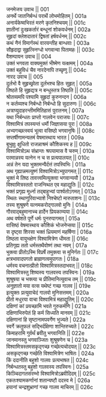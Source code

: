 जनमेजय उवाच ||	001    
अनर्थे जातनिर्बन्धं परार्थे लोभमोहितम् |	001a  
अनार्यकेष्वभिरतं मरणे कृतनिश्चयम् ||	001c  
ज्ञातीनां दुःखकर्तारं बन्धूनां शोकवर्धनम् |	002a  
सुहृदां क्लेशदातारं द्विषतां हर्षवर्धनम् ||	002c  
कथं नैनं विमार्गस्थं वारयन्तीह बान्धवाः |	003a  
सौहृदाद्वा सुहृत्स्निग्धो भगवान्वा पितामहः ||	003c  
वैशम्पायन उवाच || 	004    
उक्तं भगवता वाक्यमुक्तं भीष्मेण यत्क्षमम् |	004a  
उक्तं बहुविधं चैव नारदेनापि तच्छृणु ||	004c  
नारद उवाच ||	005    
दुर्लभो वै सुहृच्छ्रोता दुर्लभश्च हितः सुहृत् |	005a  
तिष्ठते हि सुहृद्यत्र न बन्धुस्तत्र तिष्ठति ||	005c  
श्रोतव्यमपि पश्यामि सुहृदां कुरुनन्दन |	006a  
न कर्तव्यश्च निर्बन्धो निर्बन्धो हि सुदारुणः ||	006c  
अत्राप्युदाहरन्तीममितिहासं पुरातनम् |	007a  
यथा निर्बन्धतः प्राप्तो गालवेन पराजयः ||	007c  
विश्वामित्रं तपस्यन्तं धर्मो जिज्ञासया पुरा |	008a  
अभ्यगच्छत्स्वयं भूत्वा वसिष्ठो भगवानृषिः ||	008c  
सप्तर्षीणामन्यतमं वेषमास्थाय भारत |	009a  
बुभुक्षुः क्षुधितो राजन्नाश्रमं कौशिकस्य ह ||	009c  
विश्वामित्रोऽथ संभ्रान्तः श्रपयामास वै चरुम् |	010a  
परमान्नस्य यत्नेन न च स प्रत्यपालयत् ||	010c  
अन्नं तेन यदा भुक्तमन्यैर्दत्तं तपस्विभिः |	011a  
अथ गृह्यान्नमत्युष्णं विश्वामित्रोऽभ्युपागमत् ||	011c  
भुक्तं मे तिष्ठ तावत्त्वमित्युक्त्वा भगवान्ययौ |	012a  
विश्वामित्रस्ततो राजन्स्थित एव महाद्युतिः ||	012c  
भक्तं प्रगृह्य मूर्ध्ना तद्बाहुभ्यां पार्श्वतोऽगमत् |	013a  
स्थितः स्थाणुरिवाभ्याशे निश्चेष्टो मारुताशनः ||	013c  
तस्य शुश्रूषणे यत्नमकरोद्गालवो मुनिः |	014a  
गौरवाद्बहुमानाच्च हार्देन प्रियकाम्यया ||	014c  
अथ वर्षशते पूर्णे धर्मः पुनरुपागमत् |	015a  
वासिष्ठं वेषमास्थाय कौशिकं भोजनेप्सया ||	015c  
स दृष्ट्वा शिरसा भक्तं ध्रियमाणं महर्षिणा |	016a  
तिष्ठता वायुभक्षेण विश्वामित्रेण धीमता ||	016c  
प्रतिगृह्य ततो धर्मस्तथैवोष्णं तथा नवम् |	017a  
भुक्त्वा प्रीतोऽस्मि विप्रर्षे तमुक्त्वा स मुनिर्गतः ||	017c  
क्षत्रभावादपगतो ब्राह्मणत्वमुपागतः |	018a  
धर्मस्य वचनात्प्रीतो विश्वामित्रस्तदाभवत् ||	018c  
विश्वामित्रस्तु शिष्यस्य गालवस्य तपस्विनः |	019a  
शुश्रूषया च भक्त्या च प्रीतिमानित्युवाच तम् ||	019c  
अनुज्ञातो मया वत्स यथेष्टं गच्छ गालव ||	019e   
इत्युक्तः प्रत्युवाचेदं गालवो मुनिसत्तमम् |	020a  
प्रीतो मधुरया वाचा विश्वामित्रं महाद्युतिम् ||	020c  
दक्षिणां कां प्रयच्छामि भवते गुरुकर्मणि |	021a  
दक्षिणाभिरुपेतं हि कर्म सिध्यति मानवम् ||	021c  
दक्षिणानां हि सृष्टानामपवर्गेण भुज्यते |	022a  
स्वर्गे क्रतुफलं सद्भिर्दक्षिणा शान्तिरुच्यते |	022c  
किमाहरामि गुर्वर्थं ब्रवीतु भगवानिति ||	022e   
जानमानस्तु भगवाञ्जितः शुश्रूषणेन च |	023a  
विश्वामित्रस्तमसकृद्गच्छ गच्छेत्यचोदयत् ||	023c  
असकृद्गच्छ गच्छेति विश्वामित्रेण भाषितः |	024a  
किं ददानीति बहुशो गालवः प्रत्यभाषत ||	024c  
निर्बन्धतस्तु बहुशो गालवस्य तपस्विनः |	025a  
किञ्चिदागतसंरम्भो विश्वामित्रोऽब्रवीदिदम् ||	025c  
एकतःश्यामकर्णानां शतान्यष्टौ ददस्व मे |	026a  
हयानां चन्द्रशुभ्राणां गच्छ गालव माचिरम् ||	026c  
